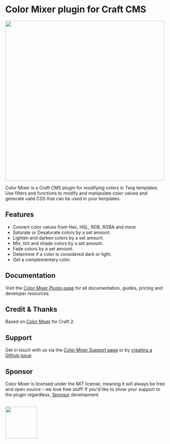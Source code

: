 # Color Mixer plugin for Craft CMS
<img width="500" src="https://verbb.imgix.net/plugins/color-mixer/color-mixer-social-card.png?v=1">

Color Mixer is a Craft CMS plugin for modifying colors in Twig templates. Use filters and functions to modify and manipulate color values and generate valid CSS that can be used in your templates.

## Features
- Convert color values from Hex, HSL, RGB, RGBA and more
- Saturate or Desaturate colors by a set amount.
- Lighten and darken colors by a set amount.
- Mix, tint and shade colors by a set amount.
- Fade colors by a set amount.
- Determine if a color is considered dark or light.
- Get a complementary color.

## Documentation
Visit the [Color Mixer Plugin page](https://verbb.io/craft-plugins/color-mixer) for all documentation, guides, pricing and developer resources.

## Credit & Thanks
Based on [Color Mixer](https://github.com/ethercreative/colormixer) for Craft 2.

## Support
Get in touch with us via the [Color Mixer Support page](https://verbb.io/craft-plugins/color-mixer/support) or by [creating a Github issue](https://github.com/verbb/color-mixer/issues)

## Sponsor
Color Mixer is licensed under the MIT license, meaning it will always be free and open source – we love free stuff! If you'd like to show your support to the plugin regardless, [Sponsor](https://github.com/sponsors/verbb) development.

<h2></h2>

<a href="https://verbb.io" target="_blank">
    <img width="100" src="https://verbb.io/assets/img/verbb-pill.svg">
</a>
